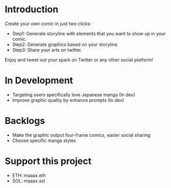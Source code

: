 # Introduction

Create your own comic in just two clicks:

- Step1: Generate storyline with elements that you want to show up in your comic.
- Step2: Generate graphics based on your storyline.
- Step3: Share your arts on twitter.

Enjoy and tweet out your spark on Twitter or any other social platform!


# In Development
- Targeting users specifically love Japanese manga (In dev)
- Improve graphic qualtiy by enhance prompts (In dev)


# Backlogs
- Make the graphic output four-frame comics, easier social sharing
- Choose specific manga styles


# Support this project
- ETH: maaax.eth
- SOL: maaax.sol
